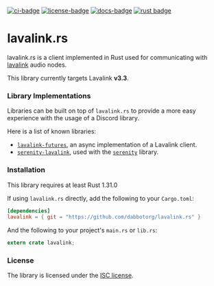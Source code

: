 [![ci-badge][]][ci] [![license-badge][]][license] [![docs-badge][]][docs] [![rust badge]][rust link]

# lavalink.rs

lavalink.rs is a client implemented in Rust used for communicating with
[lavalink] audio nodes.

This library currently targets Lavalink **v3.3**.

### Library Implementations

Libraries can be built on top of `lavalink.rs` to provide a more easy experience
with the usage of a Discord library.

Here is a list of known libraries:

- [`lavalink-futures`], an async implementation of a Lavalink client.
- [`serenity-lavalink`], used with the [`serenity`] library.

### Installation

This library requires at least Rust 1.31.0

If using `lavalink.rs` directly, add the following to your `Cargo.toml`:

```toml
[dependencies]
lavalink = { git = "https://github.com/dabbotorg/lavalink.rs" }
```

And the following to your project's `main.rs` or `lib.rs`:

```rust
extern crate lavalink;
```

### License

The library is licensed under the [ISC license][license].

[`lavalink-futures`]: https://github.com/zeyla/lavalink-futures
[`serenity`]: https://github.com/serenity-rs/serenity
[`serenity-lavalink`]: https://github.com/serenity-rs/serenity-lavalink
[ci]: https://travis-ci.org/dabbotorg/lavalink.rs
[ci-badge]: https://img.shields.io/travis/dabbotorg/lavalink.rs.svg?style=flat-square
[docs]: https://docs.rs/crate/lavalink
[docs-badge]: https://img.shields.io/badge/docs-online-2020ff.svg?style=flat-square
[lavalink]: https://github.com/Frederikam/Lavalink
[license]: https://github.com/serenity-rs/lavalink.rs/blob/master/LICENSE.md
[license]: https://opensource.org/licenses/ISC
[license-badge]: https://img.shields.io/badge/license-ISC-blue.svg?style=flat-square
[rust badge]: https://img.shields.io/badge/rust-1.31.0+-93450a.svg?style=flat-square
[rust link]: hhttps://blog.rust-lang.org/2018/12/06/Rust-1.31-and-rust-2018.html
